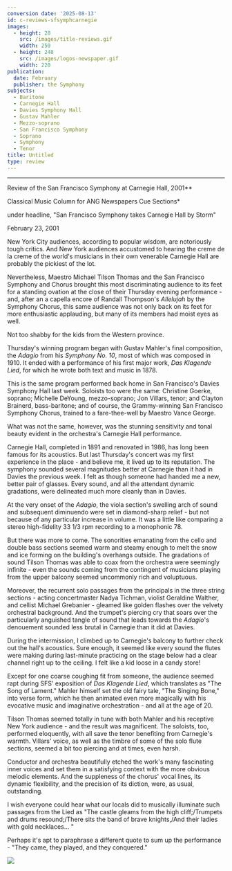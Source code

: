 ```yaml
---
conversion date: '2025-08-13'
id: c-reviews-sfsymphcarnegie
images:
  - height: 28
    src: /images/title-reviews.gif
    width: 250
  - height: 248
    src: /images/logos-newspaper.gif
    width: 220
publication:
  date: February
  publisher: the Symphony
subjects:
  - Baritone
  - Carnegie Hall
  - Davies Symphony Hall
  - Gustav Mahler
  - Mezzo-soprano
  - San Francisco Symphony
  - Soprano
  - Symphony
  - Tenor
title: Untitled
type: review
---
```


***

Review of the San Francisco Symphony at Carnegie Hall, 2001**

Classical Music Column for ANG Newspapers Cue Sections*

under headline, "San Francisco Symphony takes Carnegie Hall by Storm"

February 23, 2001

New York City audiences, according to popular wisdom, are notoriously tough critics. And New York audiences accustomed to hearing the creme de la creme of the world's musicians in their own venerable Carnegie Hall are probably the pickiest of the lot.

Nevertheless, Maestro Michael Tilson Thomas and the San Francisco Symphony and Chorus brought this most discriminating audience to its feet for a standing ovation at the close of their Thursday evening performance - and, after an a capella encore of Randall Thompson's *Allelujah* by the Symphony Chorus, this same audience was not only back on its feet for more enthusiastic applauding, but many of its members had moist eyes as well.

Not too shabby for the kids from the Western province.

Thursday's winning program began with Gustav Mahler's final composition, the *Adagio* from his *Symphony No. 10*, most of which was composed in 1910. It ended with a performance of his first major work, *Das Klagende Lied*, for which he wrote both text and music in 1878.

This is the same program performed back home in San Francisco's Davies Symphony Hall last week. Soloists too were the same: Christine Goerke, soprano; Michelle DeYoung, mezzo-soprano; Jon Villars, tenor; and Clayton Brainerd, bass-baritone; and of course, the Grammy-winning San Francisco Symphony Chorus, trained to a fare-thee-well by Maestro Vance George.

What was not the same, however, was the stunning sensitivity and tonal beauty evident in the orchestra's Carnegie Hall performance.

Carnegie Hall, completed in 1891 and renovated in 1986, has long been famous for its acoustics. But last Thursday's concert was my first experience in the place - and believe me, it lived up to its reputation. The symphony sounded several magnitudes better at Carnegie than it had in Davies the previous week. I felt as though someone had handed me a new, better pair of glasses. Every sound, and all the attendant dynamic gradations, were delineated much more cleanly than in Davies.

At the very onset of the *Adagio*, the viola section's swelling arch of sound and subsequent diminuendo were set in diamond-sharp relief - but not because of any particular increase in volume. It was a little like comparing a stereo high-fidelity 33 1/3 rpm recording to a monophonic 78.

But there was more to come. The sonorities emanating from the cello and double bass sections seemed warm and steamy enough to melt the snow and ice forming on the building's overhangs outside. The gradations of sound Tilson Thomas was able to coax from the orchestra were seemingly infinite - even the sounds coming from the contingent of musicians playing from the upper balcony seemed uncommonly rich and voluptuous.

Moreover, the recurrent solo passages from the principals in the three string sections - acting concertmaster Nadya Tichman, violist Geraldine Walther, and cellist Michael Grebanier - gleamed like golden flashes over the velvety orchestral background. And the trumpet's piercing cry that soars over the particularly anguished tangle of sound that leads towards the *Adagio*'s denouement sounded less brutal in Carnegie than it did at Davies.

During the intermission, I climbed up to Carnegie's balcony to further check out the hall's acoustics. Sure enough, it seemed like every sound the flutes were making during last-minute practicing on the stage below had a clear channel right up to the ceiling. I felt like a kid loose in a candy store!

Except for one coarse coughing fit from someone, the audience seemed rapt during SFS' exposition of *Das Klagende Lied*, which translates as "The Song of Lament." Mahler himself set the old fairy tale, "The Singing Bone," into verse form, which he then animated even more magically with his evocative music and imaginative orchestration - and all at the age of 20.

Tilson Thomas seemed totally in tune with both Mahler and his receptive New York audience - and the result was magnificent. The soloists, too, performed eloquently, with all save the tenor benefiting from Carnegie's warmth. Villars' voice, as well as the timbre of some of the solo flute sections, seemed a bit too piercing and at times, even harsh.

Conductor and orchestra beautifully etched the work's many fascinating inner voices and set them in a satisfying context with the more obvious melodic elements. And the suppleness of the chorus' vocal lines, its dynamic flexibility, and the precision of its diction, were, as usual, outstanding.

I wish everyone could hear what our locals did to musically illuminate such passages from the Lied as "The castle gleams from the high cliff;/Trumpets and drums resound;/There sits the band of brave knights,/And their ladies with gold necklaces... "

Perhaps it's apt to paraphrase a different quote to sum up the performance - "They came, they played, and they conquered."

![](/images/logos-newspaper.gif)

